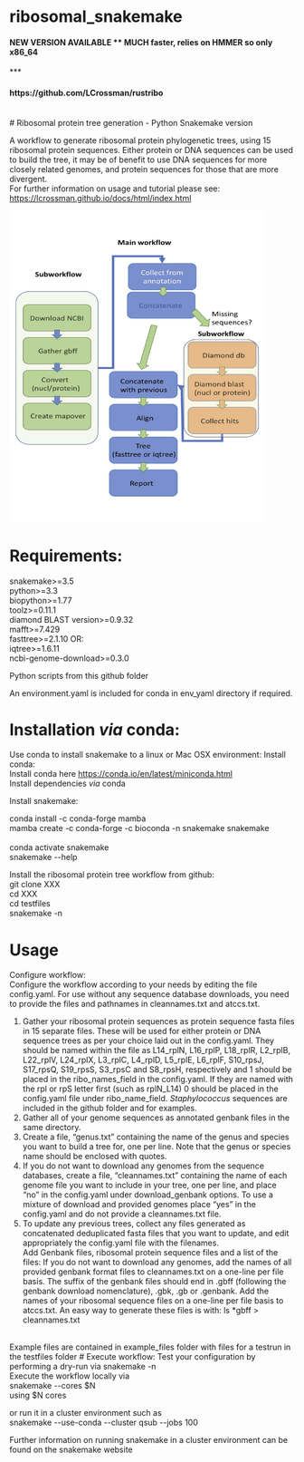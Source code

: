 # ribosomal_snakemake
<h4> NEW VERSION AVAILABLE ** MUCH faster, relies on HMMER so only x86_64</h4>
*** <h4> https://github.com/LCrossman/rustribo </h4>
<br>
# Ribosomal protein tree generation - Python Snakemake version

A workflow to generate ribosomal protein phylogenetic trees, using 15 ribosomal protein sequences.  Either protein or DNA sequences can be used to build the tree, it may be of benefit to use DNA sequences for more closely related genomes, and protein sequences for those that are more divergent.<br>
For further information on usage and tutorial please see: https://lcrossman.github.io/docs/html/index.html

<img src="https://github.com/LCrossman/ribosomal_snakemake/blob/main/RC_snakemake2.jpg" width="450" height="550">

# Requirements:
snakemake>=3.5<br>
python>=3.3<br>
biopython>=1.77<br>
toolz>=0.11.1<br>
diamond BLAST version>=0.9.32<br>
mafft>=7.429<br>
fasttree>=2.1.10 OR:<br>
iqtree>=1.6.11<br>
ncbi-genome-download>=0.3.0

Python scripts from this github folder

An environment.yaml is included for conda in env_yaml directory if required.

# Installation <i>via</i> conda:
Use conda to install snakemake to a linux or Mac OSX environment:
Install conda:<br>
Install conda here https://conda.io/en/latest/miniconda.html<br>
Install dependencies <i>via</i> conda 

Install snakemake:<br>

conda install -c conda-forge mamba<br>
mamba create -c conda-forge -c bioconda -n snakemake snakemake<br>
<br>
conda activate snakemake<br>
snakemake --help<br>

Install the ribosomal protein tree workflow from github:<br>
git clone XXX<br>
cd XXX<br>
cd testfiles<br>
snakemake -n<br>

# Usage
Configure workflow:<br>
Configure the workflow according to your needs by editing the file config.yaml. For use without any sequence database downloads, you need to provide the files and pathnames in cleannames.txt and atccs.txt.

1.	Gather your ribosomal protein sequences as protein sequence fasta files in 15 separate files.  These will be used for either protein or DNA sequence trees as per your choice laid out in the config.yaml.  They should be named within the file as L14_rplN, L16_rplP, L18_rplR, L2_rplB, L22_rplV, L24_rplX, L3_rplC, L4_rplD, L5_rplE, L6_rplF, S10_rpsJ, S17_rpsQ, S19_rpsS, S3_rpsC and S8_rpsH, respectively and 1 should be placed in the ribo_names_field in the config.yaml.  If they are named with the rpl or rpS letter first (such as rplN_L14) 0 should be placed in the config.yaml file under ribo_name_field.  <i>Staphylococcus</i> sequences are included in the github folder and for examples.
2.	Gather all of your genome sequences as annotated genbank files in the same directory. 
3.	Create a file, “genus.txt” containing the name of the genus and species you want to build a tree for, one per line.  Note that the genus or species name should be enclosed with quotes.
4.	 If you do not want to download any genomes from the sequence databases, create a file, “cleannames.txt” containing the name of each genome file you want to include in your tree, one per line, and place “no” in the config.yaml under download_genbank options.  To use a mixture of download and provided genomes place “yes” in the config.yaml and do not provide a cleannames.txt file.
5.	To update any previous trees, collect any files generated as concatenated deduplicated fasta files that you want to update, and edit appropriately the config.yaml file with the filenames.  
Add Genbank files, ribosomal protein sequence files and a list of the files:
If you do not want to download any genomes, add the names of all provided genbank format files to cleannames.txt on a one-line per file basis.  The suffix of the genbank files should end in .gbff (following the genbank download nomenclature), .gbk, .gb or .genbank. Add the names of your ribosomal sequence files on a one-line per file basis to atccs.txt.  An easy way to generate these files is with: 
ls *gbff > cleannames.txt
<br>
Example files are contained in example_files folder with files for a testrun in the testfiles folder
# Execute workflow:
Test your configuration by performing a dry-run via
snakemake -n<br>
Execute the workflow locally via<br>
snakemake --cores $N<br>
using $N cores<br>

or run it in a cluster environment such as<br>
snakemake --use-conda --cluster qsub --jobs 100<br>

Further information on running snakemake in a cluster environment can be found on the snakemake website<br>
